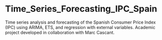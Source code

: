 # Time_Series_Forecasting_IPC_Spain
Time series analysis and forecasting of the Spanish Consumer Price Index (IPC) using ARIMA, ETS, and regression with external variables. Academic project developed in collaboration with Marc Cascant.
